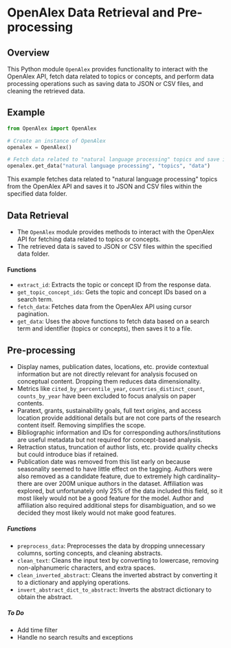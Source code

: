 # OpenAlex Data Retrieval and Pre-processing

## Overview

This Python module `OpenAlex` provides functionality to interact with the OpenAlex API, fetch data related to topics or concepts, and perform data processing operations such as saving data to JSON or CSV files, and cleaning the retrieved data.

## Example

```python
from OpenAlex import OpenAlex 

# Create an instance of OpenAlex 
openalex = OpenAlex() 

# Fetch data related to "natural language processing" topics and save it to files 
openalex.get_data("natural language processing", "topics", "data")
```

This example fetches data related to "natural language processing" topics from the OpenAlex API and saves it to JSON and CSV files within the specified data folder.

## Data Retrieval

- The `OpenAlex` module provides methods to interact with the OpenAlex API for fetching data related to topics or concepts.
- The retrieved data is saved to JSON or CSV files within the specified data folder.

#### Functions

- `extract_id`: Extracts the topic or concept ID from the response data.
- `get_topic_concept_ids`: Gets the topic and concept IDs based on a search term.
- `fetch_data`: Fetches data from the OpenAlex API using cursor pagination.
- `get_data`: Uses the above functions to fetch data based on a search term and identifier (topics or concepts), then saves it to a file.

## Pre-processing

- Display names, publication dates, locations, etc. provide contextual information but are not directly relevant for analysis focused on conceptual content. Dropping them reduces data dimensionality.
- Metrics like `cited_by_percentile_year`, `countries_distinct_count`, `counts_by_year` have been excluded to focus analysis on paper contents.
- Paratext, grants, sustainability goals, full text origins, and access location provide additional details but are not core parts of the research content itself. Removing simplifies the scope.
- Bibliographic information and IDs for corresponding authors/institutions are useful metadata but not required for concept-based analysis.
- Retraction status, truncation of author lists, etc. provide quality checks but could introduce bias if retained.
- Publication date was removed from this list early on because seasonality seemed to have little effect on the tagging. Authors were also removed as a candidate feature, due to extremely high cardinality–there are over 200M unique authors in the dataset. Affiliation was explored, but unfortunately only 25% of the data included this field, so it most likely would not be a good feature for the model. Author and affiliation also required additional steps for disambiguation, and so we decided they most likely would not make good features.

##### Functions

- `preprocess_data`: Preprocesses the data by dropping unnecessary columns, sorting concepts, and cleaning abstracts.
- `clean_text`: Cleans the input text by converting to lowercase, removing non-alphanumeric characters, and extra spaces.
- `clean_inverted_abstract`: Cleans the inverted abstract by converting it to a dictionary and applying operations.
- `invert_abstract_dict_to_abstract`: Inverts the abstract dictionary to obtain the abstract. 

##### To Do

- Add time filter
- Handle no search results and exceptions
